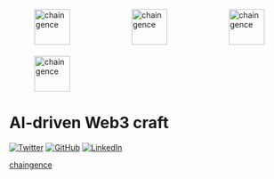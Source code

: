 <!-- header start -->
<!-- 200823 -->
<div style="display: grid; grid-template-columns: repeat(3, 1fr); gap: 20px; justify-items: center;">
    <a href="https://chaingence.com/" target="_blank" rel="noopener noreferrer" placeholder>
        <img src="https://github.com/user-attachments/assets/9c14e33e-1ab7-4ddf-8d79-0ca21d74f779" alt="chaingence" style="width: 64px; height: 64px;">
    </a>
    <a href="https://chaingence.com/" target="_blank" rel="noopener noreferrer">
        <img src="https://github.com/user-attachments/assets/faba710e-cdee-40d7-acb4-7b5224de54f0" alt="chaingence" style="width: 64px; height: 64px;">
    </a>
    <!--<a href="https://chaingence.com/" target="_blank" rel="noopener noreferrer">
        <img src="https://github.com/user-attachments/assets/c2d0907b-e04b-4712-91d9-91a3e454a1e6" alt="chaingence" style="width: 64px; height: 64px;">
    </a>-->
    <a href="https://chaingence.com/" target="_blank" rel="noopener noreferrer">
        <img src="https://github.com/user-attachments/assets/d360408f-07fc-485d-9de2-b5d1d37838f8" alt="chaingence" style="width: 64px; height: 64px;">
    </a>
    <!--<a href="https://chaingence.com/" target="_blank" rel="noopener noreferrer">
        <img src="https://github.com/user-attachments/assets/e0c272ee-7ad6-41a4-b779-3f90d716ea15" alt="chaingence" style="width: 64px; height: 64px;">
    </a>-->
    <!--<a href="https://chaingence.com/" target="_blank" rel="noopener noreferrer">
        <img src="https://github.com/user-attachments/assets/405c9f1e-e01f-4e8c-9089-1e4319c9ebe3" alt="chaingence" style="width: 64px; height: 64px;">
    </a>-->
    <a href="https://chaingence.com/" target="_blank" rel="noopener noreferrer">
        <img src="https://github.com/user-attachments/assets/1c077d74-4d51-4775-be9a-f152ddfeab79" alt="chaingence" style="width: 64px; height: 64px;">
    </a>
    <!--<a href="https://chaingence.com/" target="_blank" rel="noopener noreferrer">
        <img src="https://github.com/user-attachments/assets/afb5cbff-da91-42a5-8f96-e06d00e2daa0" alt="chaingence" style="width: 64px; height: 64px;">
    </a>-->
    <!--<a href="https://chaingence.com/" target="_blank" rel="noopener noreferrer">
        <img src="https://github.com/user-attachments/assets/a63750f3-9c80-405d-8985-5930efb2681c" alt="chaingence" style="width: 64px; height: 64px;">
    </a>-->
</div>

<!-- header end -->

# AI-driven Web3 craft

[![Twitter](https://img.shields.io/twitter/follow/chaingence?style=social)](https://twitter.com/chaingence)
[![GitHub](https://img.shields.io/github/followers/chaingence?label=Follow%20%40chaingence&style=social)](https://github.com/chaingence)
[![LinkedIn](https://img.shields.io/badge/LinkedIn-Connect-blue)](https://www.linkedin.com/company/98527721/admin/feed/posts/?feedType=following)


[chaingence](https://chaingence.com/)

